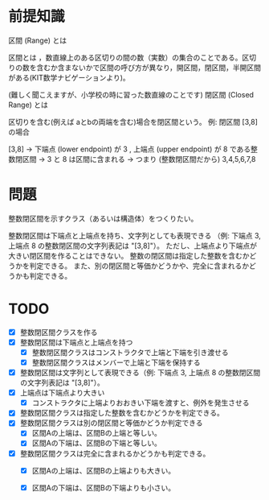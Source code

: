 # 前提知識

区間 (Range) とは

区間とは ，数直線上のある区切りの間の数（実数）の集合のことである。区切りの数を含むか含まないかで区間の呼び方が異なり，開区間，閉区間，半開区間がある(KIT数学ナビゲーションより)。

(難しく聞こえますが、小学校の時に習った数直線のことです)
閉区間 (Closed Range) とは

区切りを含む(例えば aとbの両端を含む)場合を閉区間という。
例: 閉区間 [3,8] の場合

[3,8]
-> 下端点 (lower endpoint) が 3 , 上端点 (upper endpoint) が 8 である整数閉区間
-> 3 と 8 は区間に含まれる
-> つまり (整数閉区間だから) 3,4,5,6,7,8

# 問題

整数閉区間を示すクラス（あるいは構造体）をつくりたい。

整数閉区間は下端点と上端点を持ち、文字列としても表現できる
（例: 下端点 3, 上端点 8 の整数閉区間の文字列表記は "[3,8]"）。
ただし、上端点より下端点が大きい閉区間を作ることはできない。
整数の閉区間は指定した整数を含むかどうかを判定できる。
また、別の閉区間と等価かどうかや、完全に含まれるかどうかも判定できる。

# TODO

- [x] 整数閉区間クラスを作る
- [x] 整数閉区間は下端点と上端点を持つ
  - [x] 整数閉区間クラスはコンストラクタで上端と下端を引き渡せる
  - [x] 整数閉区間クラスはメンバーで上端と下端を保持する
- [x] 整数閉区間は文字列として表現できる（例: 下端点 3, 上端点 8 の整数閉区間の文字列表記は "[3,8]"）。
- [x] 上端点は下端点より大きい
  - [x] コンストラクタに上端よりおおきい下端を渡すと、例外を発生させる
- [x] 整数閉区間クラスは指定した整数を含むかどうかを判定できる。
- [x] 整数閉区間クラスは別の閉区間と等価かどうか判定できる
  - [x] 区間Aの上端は、区間Bの上端と等しい。
  - [x] 区間Aの下端は、区間Bの下端と等しい。
- [x] 整数閉区間クラスは完全に含まれるかどうかも判定できる。
  - [x] 区間Aの上端は、区間Bの上端よりも大きい。
  - [x] 区間Aの下端は、区間Bの下端よりも小さい。

